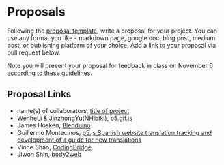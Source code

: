 # Proposals

Following the [proposal template](proposal-template.md), write a proposal for your project. You can use any format you like - markdown page, google doc, blog post, medium post, or publishing platform of your choice. Add a link to your proposal via pull request below.

Note you will present your proposal for feedback in class on November 6 [according to these guidelines](proposal-presentation.md).

## Proposal Links

- name(s) of collaborators, [title of project](url)
- WenheLi & JinzhongYu(NHibiki), [p5.gif.js](https://github.com/WenheLI/p5.gif/blob/master/proposal.md)
- James Hosken, [Blenduino](https://github.com/jameshosken/Blenduino)
- Guillermo Montecinos, [p5.js Spanish website translation tracking and development of a guide for new translations](https://github.com/guillemontecinos/itp_fall_2018_open_source_studio/blob/master/final_project/proposal.md)
- Vince Shao, [CodingBridge](https://github.com/vince19972/CodingBridge/blob/master/Proposal.md)
- Jiwon Shin, [body2web](https://github.com/js6450/body2web/blob/master/README.md)
